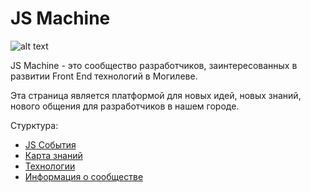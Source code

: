 # JS Machine

![alt text](https://github.com/js-machine/dashboard/blob/master/jsmachine-color%402x.png)

JS Machine - это сообщество разработчиков, заинтересованных в развитии Front End технологий в Могилеве.

Эта страница является платформой для новых идей, новых знаний, нового общения для разработчиков в нашем городе.

Стурктура:

 <ul>  
  <li><a href="https://github.com/js-machine/dashboard/blob/master/topics/events/events.md">JS События</a></li>
  <li><a href="https://github.com/js-machine/dashboard/blob/master/MAP.md">Карта знаний</a></li>
  <li><a href="https://github.com/js-machine/dashboard/blob/master/topics/technology/technology.md">Технологии</a></li>
  <li><a href="https://github.com/js-machine/dashboard/blob/master/topics/history/history.md">Информация о сообществе</a></li>
</ul>
